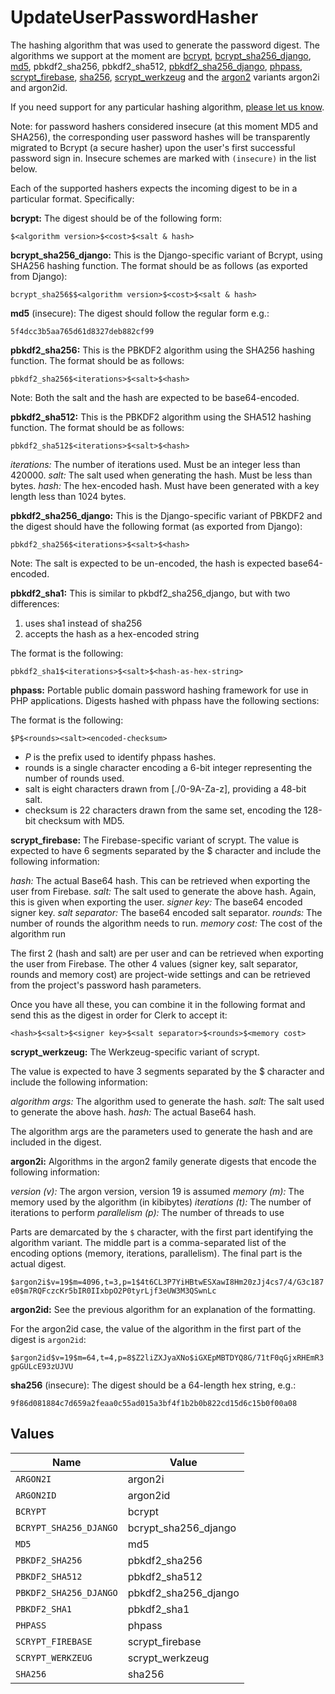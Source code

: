 # UpdateUserPasswordHasher

The hashing algorithm that was used to generate the password digest.
The algorithms we support at the moment are [bcrypt](https://en.wikipedia.org/wiki/Bcrypt), [bcrypt_sha256_django](https://docs.djangoproject.com/en/4.0/topics/auth/passwords/),
[md5](https://en.wikipedia.org/wiki/MD5), pbkdf2_sha256, pbkdf2_sha512, [pbkdf2_sha256_django](https://docs.djangoproject.com/en/4.0/topics/auth/passwords/),
[phpass](https://www.openwall.com/phpass/), [scrypt_firebase](https://firebaseopensource.com/projects/firebase/scrypt/),
[sha256](https://en.wikipedia.org/wiki/SHA-2), [scrypt_werkzeug](https://werkzeug.palletsprojects.com/en/3.0.x/utils/#werkzeug.security.generate_password_hash)
and the [argon2](https://argon2.online/) variants argon2i and argon2id.

If you need support for any particular hashing algorithm, [please let us know](https://clerk.com/support).

Note: for password hashers considered insecure (at this moment MD5 and SHA256), the corresponding user password hashes will be transparently migrated to Bcrypt (a secure hasher) upon the user's first successful password sign in.
Insecure schemes are marked with `(insecure)` in the list below.

Each of the supported hashers expects the incoming digest to be in a particular format. Specifically:

**bcrypt:** The digest should be of the following form:

`$<algorithm version>$<cost>$<salt & hash>`

**bcrypt_sha256_django:** This is the Django-specific variant of Bcrypt, using SHA256 hashing function. The format should be as follows (as exported from Django):

`bcrypt_sha256$$<algorithm version>$<cost>$<salt & hash>`

**md5** (insecure): The digest should follow the regular form e.g.:

`5f4dcc3b5aa765d61d8327deb882cf99`

**pbkdf2_sha256:** This is the PBKDF2 algorithm using the SHA256 hashing function. The format should be as follows:

`pbkdf2_sha256$<iterations>$<salt>$<hash>`

Note: Both the salt and the hash are expected to be base64-encoded.

**pbkdf2_sha512:** This is the PBKDF2 algorithm using the SHA512 hashing function. The format should be as follows:

`pbkdf2_sha512$<iterations>$<salt>$<hash>`

  _iterations:_ The number of iterations used. Must be an integer less than 420000.
  _salt:_ The salt used when generating the hash. Must be less than bytes.
  _hash:_ The hex-encoded hash. Must have been generated with a key length less than 1024 bytes.

**pbkdf2_sha256_django:** This is the Django-specific variant of PBKDF2 and the digest should have the following format (as exported from Django):

`pbkdf2_sha256$<iterations>$<salt>$<hash>`

Note: The salt is expected to be un-encoded, the hash is expected base64-encoded.

**pbkdf2_sha1:** This is similar to pkbdf2_sha256_django, but with two differences:
1. uses sha1 instead of sha256
2. accepts the hash as a hex-encoded string

The format is the following:

`pbkdf2_sha1$<iterations>$<salt>$<hash-as-hex-string>`

**phpass:** Portable public domain password hashing framework for use in PHP applications. Digests hashed with phpass have the following sections:

The format is the following:

`$P$<rounds><salt><encoded-checksum>`

- $P$ is the prefix used to identify phpass hashes.
- rounds is a single character encoding a 6-bit integer representing the number of rounds used.
- salt is eight characters drawn from [./0-9A-Za-z], providing a 48-bit salt.
- checksum is 22 characters drawn from the same set, encoding the 128-bit checksum with MD5.

**scrypt_firebase:** The Firebase-specific variant of scrypt.
The value is expected to have 6 segments separated by the $ character and include the following information:

_hash:_ The actual Base64 hash. This can be retrieved when exporting the user from Firebase.
_salt:_ The salt used to generate the above hash. Again, this is given when exporting the user.
_signer key:_ The base64 encoded signer key.
_salt separator:_ The base64 encoded salt separator.
_rounds:_ The number of rounds the algorithm needs to run.
_memory cost:_ The cost of the algorithm run

The first 2 (hash and salt) are per user and can be retrieved when exporting the user from Firebase.
The other 4 values (signer key, salt separator, rounds and memory cost) are project-wide settings and can be retrieved from the project's password hash parameters.

Once you have all these, you can combine it in the following format and send this as the digest in order for Clerk to accept it:

`<hash>$<salt>$<signer key>$<salt separator>$<rounds>$<memory cost>`

**scrypt_werkzeug:** The Werkzeug-specific variant of scrypt.

The value is expected to have 3 segments separated by the $ character and include the following information:

_algorithm args:_ The algorithm used to generate the hash.
_salt:_ The salt used to generate the above hash.
_hash:_ The actual Base64 hash.

The algorithm args are the parameters used to generate the hash and are included in the digest.

**argon2i:** Algorithms in the argon2 family generate digests that encode the following information:

_version (v):_ The argon version, version 19 is assumed
_memory (m):_ The memory used by the algorithm (in kibibytes)
_iterations (t):_ The number of iterations to perform
_parallelism (p):_ The number of threads to use

Parts are demarcated by the `$` character, with the first part identifying the algorithm variant.
The middle part is a comma-separated list of the encoding options (memory, iterations, parallelism).
The final part is the actual digest.

`$argon2i$v=19$m=4096,t=3,p=1$4t6CL3P7YiHBtwESXawI8Hm20zJj4cs7/4/G3c187e0$m7RQFczcKr5bIR0IIxbpO2P0tyrLjf3eUW3M3QSwnLc`

**argon2id:** See the previous algorithm for an explanation of the formatting.

For the argon2id case, the value of the algorithm in the first part of the digest is `argon2id`:

`$argon2id$v=19$m=64,t=4,p=8$Z2liZXJyaXNo$iGXEpMBTDYQ8G/71tF0qGjxRHEmR3gpGULcE93zUJVU`

**sha256** (insecure): The digest should be a 64-length hex string, e.g.:

`9f86d081884c7d659a2feaa0c55ad015a3bf4f1b2b0b822cd15d6c15b0f00a08`


## Values

| Name                   | Value                  |
| ---------------------- | ---------------------- |
| `ARGON2I`              | argon2i                |
| `ARGON2ID`             | argon2id               |
| `BCRYPT`               | bcrypt                 |
| `BCRYPT_SHA256_DJANGO` | bcrypt_sha256_django   |
| `MD5`                  | md5                    |
| `PBKDF2_SHA256`        | pbkdf2_sha256          |
| `PBKDF2_SHA512`        | pbkdf2_sha512          |
| `PBKDF2_SHA256_DJANGO` | pbkdf2_sha256_django   |
| `PBKDF2_SHA1`          | pbkdf2_sha1            |
| `PHPASS`               | phpass                 |
| `SCRYPT_FIREBASE`      | scrypt_firebase        |
| `SCRYPT_WERKZEUG`      | scrypt_werkzeug        |
| `SHA256`               | sha256                 |